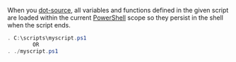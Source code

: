 

When you [dot-source](https://ss64.com/ps/source.html), all variables and functions defined in the given script are loaded within the current [PowerShell](OS%20Commands.md#PowerShell) scope so they persist in the shell when the script ends.  
  
```powershell
. C:\scripts\myscript.ps1  
        OR  
. ./myscript.ps1
```

